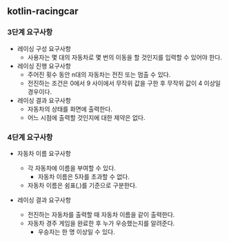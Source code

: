 ## kotlin-racingcar

### 3단계 요구사항

- 레이싱 구성 요구사항 
  - 사용자는 몇 대의 자동차로 몇 번의 이동을 할 것인지를 입력할 수 있어야 한다.
- 레이싱 진행 요구사항
  - 주어진 횟수 동안 n대의 자동차는 전진 또는 멈출 수 있다.
  - 전진하는 조건은 0에서 9 사이에서 무작위 값을 구한 후 무작위 값이 4 이상일 경우이다.
- 레이싱 결과 요구사항
  - 자동차의 상태를 화면에 출력한다. 
  - 어느 시점에 출력할 것인지에 대한 제약은 없다.

### 4단계 요구사항

- 자동차 이름 요구사항
  - 각 자동차에 이름을 부여할 수 있다. 
    - 자동차 이름은 5자를 초과할 수 없다. 
  - 자동차 이름은 쉼표(,)를 기준으로 구분한다.

- 레이싱 결과 요구사항
  - 전진하는 자동차를 출력할 때 자동차 이름을 같이 출력한다. 
  - 자동차 경주 게임을 완료한 후 누가 우승했는지를 알려준다. 
    - 우승자는 한 명 이상일 수 있다.